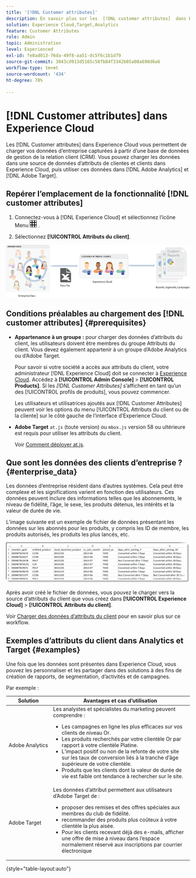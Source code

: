 ```yaml
---
title: '[!DNL Customer attributes]'
description: En savoir plus sur les  [!DNL customer attributes]  dans Experience Cloud. Découvrez comment charger des données d’attributs du client ou de la cliente pour les utiliser dans Adobe Analytics et Adobe Target.
solution: Experience Cloud,Target,Analytics
feature: Customer Attributes
role: Admin
topic: Administration
level: Experienced
exl-id: fe8ad013-76da-49f8-aa51-dc5f6c1b1d79
source-git-commit: 3043cd913d5165c58fb84f3342b05a00a690d6a6
workflow-type: tm+mt
source-wordcount: '434'
ht-degree: 78%

---
```


# [!DNL Customer attributes] dans Experience Cloud

Les [!DNL Customer attributes] dans Experience Cloud vous permettent de charger vos données d’entreprise capturées à partir d’une base de données de gestion de la relation client (CRM). Vous pouvez charger les données dans une source de données d’attributs de clientes et clients dans Experience Cloud, puis utiliser ces données dans [!DNL Adobe Analytics] et [!DNL Adobe Target].

## Repérer l’emplacement de la fonctionnalité [!DNL customer attributes]

1. Connectez-vous à [!DNL Experience Cloud] et sélectionnez l’icône Menu ![menu](assets/menu-icon.png) .

1. Sélectionnez **[!UICONTROL Attributs du client]**.

![Présentation du service Attribut du client](assets/custom_reports.png)

## Conditions préalables au chargement des [!DNL customer attributes] {#prerequisites}

* **Appartenance à un groupe :** pour charger des données d’attributs du client, les utilisateurs doivent être membres du groupe Attributs du client. Vous devez également appartenir à un groupe d’Adobe Analytics ou d’Adobe Target.

  Pour savoir si votre société a accès aux attributs du client, votre administrateur [!DNL Experience Cloud] doit se connecter à [Experience Cloud](https://experience.adobe.com?lang=fr). Accédez à **[!UICONTROL Admin Console]** > **[!UICONTROL Products]**. Si les *[!DNL Customer Attributes]* s’affichent en tant qu’un des [!UICONTROL profils de produits], vous pouvez commencer.

  Les utilisateurs et utilisatrices ajoutés aux [!DNL Customer Attributes] peuvent voir les options du menu [!UICONTROL Attributs du client ou de la cliente] sur le côté gauche de l’interface d’Experience Cloud.

* **Adobe Target** `at.js` (toute version) ou `mbox.js` version 58 ou ultérieure est requis pour utiliser les attributs du client.

  Voir [Comment déployer at.js](https://experienceleague.adobe.com/docs/target-dev/developer/client-side/overview.html?lang=fr).

## Que sont les données des clients d’entreprise ? {#enterprise_data}

Les données d’entreprise résident dans d’autres systèmes. Cela peut être complexe et les significations varient en fonction des utilisateurs. Ces données peuvent inclure des informations telles que les abonnements, le niveau de fidélité, l’âge, le sexe, les produits détenus, les intérêts et la valeur de durée de vie.

L’image suivante est un exemple de fichier de données présentant les données sur les abonnés pour les produits, y compris les ID de membre, les produits autorisés, les produits les plus lancés, etc.

![En quoi consistent les données client d’entreprise ?](assets/01_crs_usecase.png)

Après avoir créé le fichier de données, vous pouvez le charger vers la source d’attributs du client que vous créez dans **[!UICONTROL Experience Cloud]** > **[!UICONTROL Attributs du client]**.

Voir [Charger des données d’attributs du client](t-crs-usecase.md) pour en savoir plus sur ce workflow.

## Exemples d’attributs du client dans Analytics et Target {#examples}

Une fois que les données sont présentes dans Experience Cloud, vous pouvez les personnaliser et les partager dans des solutions à des fins de création de rapports, de segmentation, d’activités et de campagnes.

Par exemple :

| Solution | Avantages et cas d’utilisation |
|--- |--- |
| Adobe Analytics | Les analystes et spécialistes du marketing peuvent comprendre :<ul><li>Les campagnes en ligne les plus efficaces sur vos clients de niveau Or.</li><li>Les produits recherchés par votre clientèle Or par rapport à votre clientèle Platine.</li><li>L’impact positif ou non de la refonte de votre site sur les taux de conversion liés à la tranche d’âge supérieure de votre clientèle.</li><li>Produits que les clients dont la valeur de durée de vie est faible ont tendance à rechercher sur le site.</li></ul> |
| Adobe Target | Les données d’attribut permettent aux utilisateurs d’Adobe Target de :<ul><li>proposer des remises et des offres spéciales aux membres du club de fidélité.</li><li>recommander des produits plus coûteux à votre clientèle la plus aisée.</li><li>Pour les clients recevant déjà des e-mails, afficher une offre de mise à niveau dans l’espace normalement réservé aux inscriptions par courrier électronique</li></ul> |

{style="table-layout:auto"}
